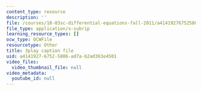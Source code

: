```yaml
---
content_type: resource
description: ''
file: /courses/18-03sc-differential-equations-fall-2011/a414192767525806ad7ab2ad363e4501_2-5oq-igwtU.vtt
file_type: application/x-subrip
learning_resource_types: []
ocw_type: OCWFile
resourcetype: Other
title: 3play caption file
uid: a4141927-6752-5806-ad7a-b2ad363e4501
video_files:
  video_thumbnail_file: null
video_metadata:
  youtube_id: null
---
```

